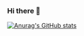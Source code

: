 ### Hi there 👋

[![Anurag's GitHub stats](https://github-readme-stats.vercel.app/api?username=ewrightht)](https://github.com/anuraghazra/github-readme-stats)

<!--
**ewrightht/ewrightht** is a ✨ _special_ ✨ repository because its `README.md` (this file) appears on your GitHub profile.

Here are some ideas to get you started:

- 🔭 I’m currently working on ...
- 🌱 I’m currently learning ...
- 👯 I’m looking to collaborate on ...
- 🤔 I’m looking for help with ...
- 💬 Ask me about ...
- 📫 How to reach me: ...
- 😄 Pronouns: ...
- ⚡ Fun fact: ...
-->

